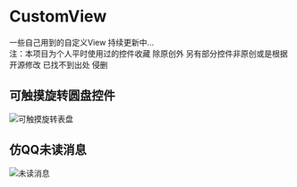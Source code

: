 # CustomView
一些自己用到的自定义View  持续更新中...  
注：本项目为个人平时使用过的控件收藏  除原创外 另有部分控件非原创或是根据开源修改 已找不到出处 侵删    
## 可触摸旋转圆盘控件  
![可触摸旋转表盘](https://github.com/chen188669/CustomView/blob/master/images/rotateOvlView.gif "可触摸旋转表盘")  
## 仿QQ未读消息  
![未读消息](https://github.com/chen188669/CustomView/blob/master/images/dragPointView.gif "未读消息")
